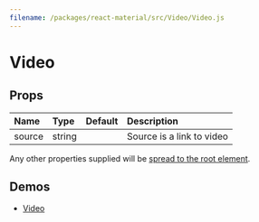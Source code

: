 ```yaml
---
filename: /packages/react-material/src/Video/Video.js
---
```


<!--- This documentation is automatically generated, do not try to edit it. -->

# Video



## Props

| Name | Type | Default | Description |
|:-----|:-----|:--------|:------------|
| <span class="prop-name">source</span> | <span class="prop-type">string |  | Source is a link to video |

Any other properties supplied will be [spread to the root element](/guides/api#spread).

## Demos

- [Video](/demos/video)


